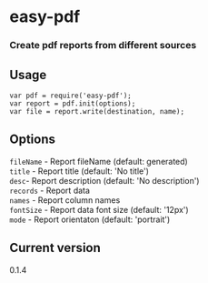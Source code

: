 # easy-pdf
### Create pdf reports from different sources

## Usage
    var pdf = require('easy-pdf');
    var report = pdf.init(options);
    var file = report.write(destination, name);
## Options
```fileName``` - Report fileName (default: generated) <br/>
```title``` - Report title (default: 'No title') <br/>
```desc```- Report description (default: 'No description') <br/>
```records``` - Report data <br/>
```names``` - Report column names <br/>
```fontSize``` - Report data font size (default: '12px') <br/>
```mode``` - Report orientaton (default: 'portrait') <br/>
## Current version
0.1.4